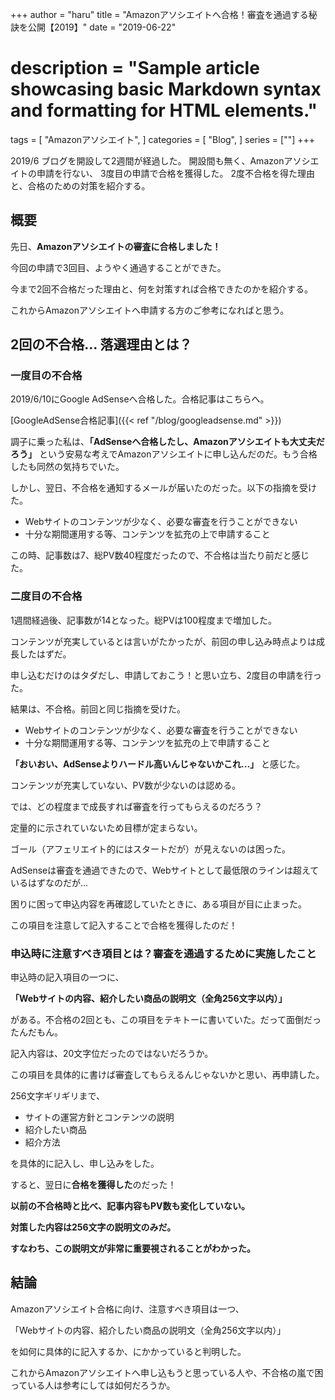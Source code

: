 +++
author = "haru"
title = "Amazonアソシエイトへ合格！審査を通過する秘訣を公開【2019】"
date = "2019-06-22"
# description = "Sample article showcasing basic Markdown syntax and formatting for HTML elements."
tags = [
	"Amazonアソシエイト",
]
categories = [
	"Blog",
]
series = [""]
+++

2019/6 ブログを開設して2週間が経過した。
開設間も無く、Amazonアソシエイトの申請を行ない、
3度目の申請で合格を獲得した。
2度不合格を得た理由と、合格のための対策を紹介する。

<!--more-->

## 概要
先日、**Amazonアソシエイトの審査に合格しました！**

今回の申請で3回目、ようやく通過することができた。

今まで2回不合格だった理由と、何を対策すれば合格できたのかを紹介する。

これからAmazonアソシエイトへ申請する方のご参考になればと思う。


## 2回の不合格... 落選理由とは？

### 一度目の不合格

2019/6/10にGoogle AdSenseへ合格した。合格記事はこちらへ。

[GoogleAdSense合格記事]({{< ref "/blog/googleadsense.md" >}})

調子に乗った私は、**「AdSenseへ合格したし、Amazonアソシエイトも大丈夫だろう」** という安易な考えでAmazonアソシエイトに申し込んだのだ。もう合格したも同然の気持ちでいた。

しかし、翌日、不合格を通知するメールが届いたのだった。以下の指摘を受けた。

- Webサイトのコンテンツが少なく、必要な審査を行うことができない
- 十分な期間運用する等、コンテンツを拡充の上で申請すること

この時、記事数は7、総PV数40程度だったので、不合格は当たり前だと感じた。

### 二度目の不合格

1週間経過後、記事数が14となった。総PVは100程度まで増加した。

コンテンツが充実しているとは言いがたかったが、前回の申し込み時点よりは成長したはずだ。

申し込むだけのはタダだし、申請しておこう！と思い立ち、2度目の申請を行った。

結果は、不合格。前回と同じ指摘を受けた。

- Webサイトのコンテンツが少なく、必要な審査を行うことができない
- 十分な期間運用する等、コンテンツを拡充の上で申請すること

**「おいおい、AdSenseよりハードル高いんじゃないかこれ...」** と感じた。

コンテンツが充実していない、PV数が少ないのは認める。

では、どの程度まで成長すれば審査を行ってもらえるのだろう？

定量的に示されていないため目標が定まらない。

ゴール（アフェリエイト的にはスタートだが）が見えないのは困った。

AdSenseは審査を通過できたので、Webサイトとして最低限のラインは超えているはずなのだが...

困りに困って申込内容を再確認していたときに、ある項目が目に止まった。

この項目を注意して記入することで合格を獲得したのだ！


### 申込時に注意すべき項目とは？審査を通過するために実施したこと

申込時の記入項目の一つに、

**「Webサイトの内容、紹介したい商品の説明文（全角256文字以内）」**

がある。不合格の2回とも、この項目をテキトーに書いていた。だって面倒だったんだもん。

記入内容は、20文字位だったのではないだろうか。

この項目を具体的に書けば審査してもらえるんじゃないかと思い、再申請した。

256文字ギリギリまで、

- サイトの運営方針とコンテンツの説明
- 紹介したい商品
- 紹介方法

を具体的に記入し、申し込みをした。

すると、翌日に**合格を獲得した**のだった！

**以前の不合格時と比べ、記事内容もPV数も変化していない。**

**対策した内容は256文字の説明文のみだ。**

**すなわち、この説明文が非常に重要視されることがわかった。**

## 結論

Amazonアソシエイト合格に向け、注意すべき項目は一つ、

「Webサイトの内容、紹介したい商品の説明文（全角256文字以内）」

を如何に具体的に記入するか、にかかっていると判明した。

これからAmazonアソシエイトへ申し込もうと思っている人や、不合格の嵐で困っている人は参考にしては如何だろうか。
